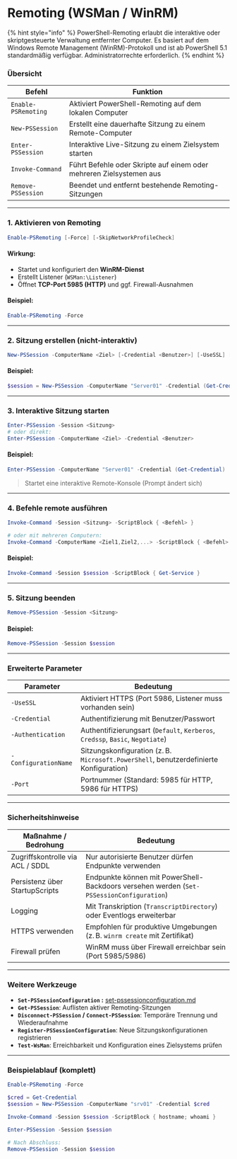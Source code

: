 # Remoting (WSMan / WinRM)

{% hint style="info" %}
PowerShell-Remoting erlaubt die interaktive oder skriptgesteuerte Verwaltung entfernter Computer. Es basiert auf dem Windows Remote Management (WinRM)-Protokoll und ist ab PowerShell 5.1 standardmäßig verfügbar. Administratorrechte erforderlich.
{% endhint %}

### Übersicht

| Befehl              | Funktion                                                            |
| ------------------- | ------------------------------------------------------------------- |
| `Enable-PSRemoting` | Aktiviert PowerShell-Remoting auf dem lokalen Computer              |
| `New-PSSession`     | Erstellt eine dauerhafte Sitzung zu einem Remote-Computer           |
| `Enter-PSSession`   | Interaktive Live-Sitzung zu einem Zielsystem starten                |
| `Invoke-Command`    | Führt Befehle oder Skripte auf einem oder mehreren Zielsystemen aus |
| `Remove-PSSession`  | Beendet und entfernt bestehende Remoting-Sitzungen                  |

***

### 1. Aktivieren von Remoting

```powershell
Enable-PSRemoting [-Force] [-SkipNetworkProfileCheck]
```

#### Wirkung:

* Startet und konfiguriert den **WinRM-Dienst**
* Erstellt Listener (`WSMan:\Listener`)
* Öffnet **TCP-Port 5985 (HTTP)** und ggf. Firewall-Ausnahmen

#### Beispiel:

```powershell
Enable-PSRemoting -Force
```

***

### 2. Sitzung erstellen (nicht-interaktiv)

```powershell
New-PSSession -ComputerName <Ziel> [-Credential <Benutzer>] [-UseSSL] [-Port <Nummer>] [-Authentication <Typ>]
```

#### Beispiel:

```powershell
$session = New-PSSession -ComputerName "Server01" -Credential (Get-Credential)
```

***

### 3. Interaktive Sitzung starten

```powershell
Enter-PSSession -Session <Sitzung>  
# oder direkt:
Enter-PSSession -ComputerName <Ziel> -Credential <Benutzer>
```

#### Beispiel:

```powershell
Enter-PSSession -ComputerName "Server01" -Credential (Get-Credential)
```

> Startet eine interaktive Remote-Konsole (Prompt ändert sich)

***

### 4. Befehle remote ausführen

```powershell
Invoke-Command -Session <Sitzung> -ScriptBlock { <Befehl> }

# oder mit mehreren Computern:
Invoke-Command -ComputerName <Ziel1,Ziel2,...> -ScriptBlock { <Befehl> }
```

#### Beispiel:

```powershell
Invoke-Command -Session $session -ScriptBlock { Get-Service }
```

***

### 5. Sitzung beenden

```powershell
Remove-PSSession -Session <Sitzung>
```

#### Beispiel:

```powershell
Remove-PSSession -Session $session
```

***

### Erweiterte Parameter

| Parameter            | Bedeutung                                                                              |
| -------------------- | -------------------------------------------------------------------------------------- |
| `-UseSSL`            | Aktiviert HTTPS (Port 5986, Listener muss vorhanden sein)                              |
| `-Credential`        | Authentifizierung mit Benutzer/Passwort                                                |
| `-Authentication`    | Authentifizierungsart (`Default`, `Kerberos`, `Credssp`, `Basic`, `Negotiate`)         |
| `-ConfigurationName` | Sitzungskonfiguration (z. B. `Microsoft.PowerShell`, benutzerdefinierte Konfiguration) |
| `-Port`              | Portnummer (Standard: 5985 für HTTP, 5986 für HTTPS)                                   |

***

### Sicherheitshinweise

| Maßnahme / Bedrohung             | Bedeutung                                                                                |
| -------------------------------- | ---------------------------------------------------------------------------------------- |
| Zugriffskontrolle via ACL / SDDL | Nur autorisierte Benutzer dürfen Endpunkte verwenden                                     |
| Persistenz über StartupScripts   | Endpunkte können mit PowerShell-Backdoors versehen werden (`Set-PSSessionConfiguration`) |
| Logging                          | Mit Transkription (`TranscriptDirectory`) oder Eventlogs erweiterbar                     |
| HTTPS verwenden                  | Empfohlen für produktive Umgebungen (z. B. `winrm create` mit Zertifikat)                |
| Firewall prüfen                  | WinRM muss über Firewall erreichbar sein (Port 5985/5986)                                |

***

### Weitere Werkzeuge

* **`Set-PSSessionConfiguration` :** [set-pssessionconfiguration.md](set-pssessionconfiguration.md "mention")
* **`Get-PSSession`**: Auflisten aktiver Remoting-Sitzungen
* **`Disconnect-PSSession` / `Connect-PSSession`**: Temporäre Trennung und Wiederaufnahme
* **`Register-PSSessionConfiguration`**: Neue Sitzungskonfigurationen registrieren
* **`Test-WsMan`**: Erreichbarkeit und Konfiguration eines Zielsystems prüfen

***

### Beispielablauf (komplett)

```powershell
Enable-PSRemoting -Force

$cred = Get-Credential
$session = New-PSSession -ComputerName "srv01" -Credential $cred

Invoke-Command -Session $session -ScriptBlock { hostname; whoami }

Enter-PSSession -Session $session

# Nach Abschluss:
Remove-PSSession -Session $session
```
